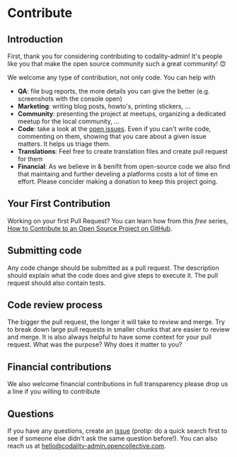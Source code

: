 # Contribute

## Introduction

First, thank you for considering contributing to codality-admin! It's people like you that make the open source community such a great community! 😊

We welcome any type of contribution, not only code. You can help with
- **QA**: file bug reports, the more details you can give the better (e.g. screenshots with the console open)
- **Marketing**: writing blog posts, howto's, printing stickers, ...
- **Community**: presenting the project at meetups, organizing a dedicated meetup for the local community, ...
- **Code**: take a look at the [open issues](issues). Even if you can't write code, commenting on them, showing that you care about a given issue matters. It helps us triage them.
- **Translations**: Feel free to create translation files and create pull request for them
- **Financial**: As we believe in & benifit from open-source code we also find that maintaing and further develing a platforms costs a lot of time en effort. Please concider making a donation to keep this project going.


## Your First Contribution

Working on your first Pull Request? You can learn how from this *free* series, [How to Contribute to an Open Source Project on GitHub](https://egghead.io/series/how-to-contribute-to-an-open-source-project-on-github).

## Submitting code

Any code change should be submitted as a pull request. The description should explain what the code does and give steps to execute it. The pull request should also contain tests.

## Code review process

The bigger the pull request, the longer it will take to review and merge. Try to break down large pull requests in smaller chunks that are easier to review and merge.
It is also always helpful to have some context for your pull request. What was the purpose? Why does it matter to you?

## Financial contributions

We also welcome financial contributions in full transparency please drop us a line if you willing to contribute

## Questions

If you have any questions, create an [issue](issue) (protip: do a quick search first to see if someone else didn't ask the same question before!).
You can also reach us at hello@codality-admin.opencollective.com.


<!-- This `CONTRIBUTING.md` is based on @nayafia's template https://github.com/nayafia/contributing-template -->